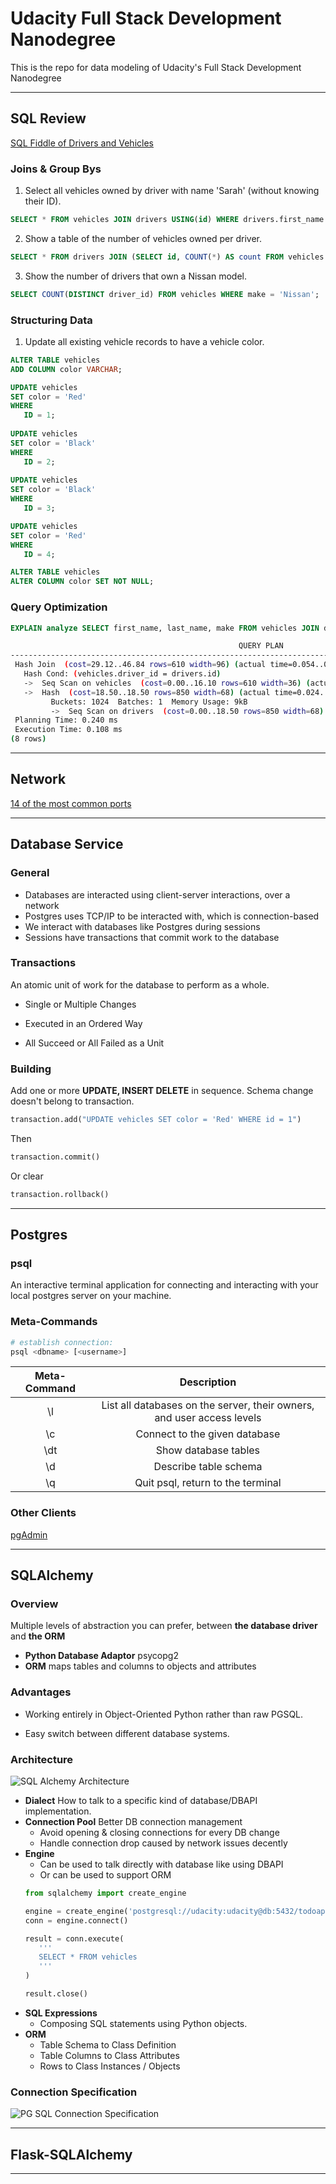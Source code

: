 # Udacity Full Stack Development Nanodegree

This is the repo for data modeling of Udacity's Full Stack Development Nanodegree

---

## SQL Review

[SQL Fiddle of Drivers and Vehicles](http://sqlfiddle.com/#!17/a114f/2)

### Joins & Group Bys

1. Select all vehicles owned by driver with name 'Sarah' (without knowing their ID).

```sql
SELECT * FROM vehicles JOIN drivers USING(id) WHERE drivers.first_name = 'Sarah';
```

2. Show a table of the number of vehicles owned per driver.

```sql
SELECT * FROM drivers JOIN (SELECT id, COUNT(*) AS count FROM vehicles GROUP BY id) AS stats USING(id);
``` 

3. Show the number of drivers that own a Nissan model.

```sql
SELECT COUNT(DISTINCT driver_id) FROM vehicles WHERE make = 'Nissan';
```

### Structuring Data

1. Update all existing vehicle records to have a vehicle color.

```sql
ALTER TABLE vehicles 
ADD COLUMN color VARCHAR;

UPDATE vehicles
SET color = 'Red'
WHERE
   ID = 1;
 
UPDATE vehicles
SET color = 'Black'
WHERE
   ID = 2;
 
UPDATE vehicles
SET color = 'Black'
WHERE
   ID = 3;

UPDATE vehicles
SET color = 'Red'
WHERE
   ID = 4;

ALTER TABLE vehicles
ALTER COLUMN color SET NOT NULL;
```

### Query Optimization

```sql
EXPLAIN analyze SELECT first_name, last_name, make FROM vehicles JOIN drivers ON vehicles.driver_id = drivers.id;
```

```bash
                                                   QUERY PLAN                                                    
-----------------------------------------------------------------------------------------------------------------
 Hash Join  (cost=29.12..46.84 rows=610 width=96) (actual time=0.054..0.060 rows=4 loops=1)
   Hash Cond: (vehicles.driver_id = drivers.id)
   ->  Seq Scan on vehicles  (cost=0.00..16.10 rows=610 width=36) (actual time=0.015..0.017 rows=4 loops=1)
   ->  Hash  (cost=18.50..18.50 rows=850 width=68) (actual time=0.024..0.025 rows=4 loops=1)
         Buckets: 1024  Batches: 1  Memory Usage: 9kB
         ->  Seq Scan on drivers  (cost=0.00..18.50 rows=850 width=68) (actual time=0.009..0.014 rows=4 loops=1)
 Planning Time: 0.240 ms
 Execution Time: 0.108 ms
(8 rows)

```

---

## Network

[14 of the most common ports](https://opensource.com/article/18/10/common-network-ports)

---

## Database Service

### General

* Databases are interacted using client-server interactions, over a network
* Postgres uses TCP/IP to be interacted with, which is connection-based
* We interact with databases like Postgres during sessions
* Sessions have transactions that commit work to the database

### Transactions

An atomic unit of work for the database to perform as a whole.

* Single or Multiple Changes

* Executed in an Ordered Way

* All Succeed or All Failed as a Unit

### Building

Add one or more **UPDATE, INSERT DELETE** in sequence. Schema change doesn't belong to transaction.
```python
transaction.add("UPDATE vehicles SET color = 'Red' WHERE id = 1")
```

Then
```python
transaction.commit()
```

Or clear
```python
transaction.rollback()
```

---

## Postgres

### psql

An interactive terminal application for connecting and interacting with your local postgres server on your machine.

### Meta-Commands

```bash
# establish connection:
psql <dbname> [<username>]
```

|  Meta-Command  |                               Description                              |
|:--------------:|:----------------------------------------------------------------------:|
|       \l       | List all databases on the server, their owners, and user access levels |
|   \c <dbname>  |                      Connect to the given database                     |
|       \dt      |                          Show database tables                          |
| \d <tablename> |                          Describe table schema                         |
|       \q       |                    Quit psql, return to the terminal                   |

### Other Clients

[pgAdmin](https://www.pgadmin.org/)

---

## SQLAlchemy

### Overview

Multiple levels of abstraction you can prefer, between **the database driver** and **the ORM**

* **Python Database Adaptor** psycopg2
* **ORM** maps tables and columns to objects and attributes

### Advantages

* Working entirely in Object-Oriented Python rather than raw PGSQL.

* Easy switch between different database systems.

### Architecture

![SQL Alchemy Architecture](doc/sqlalchemy-layers-of-abstraction.png "SQL Alchemy Architecture")

* **Dialect** How to talk to a specific kind of database/DBAPI implementation.
* **Connection Pool** Better DB connection management
    * Avoid opening & closing connections for every DB change
    * Handle connection drop caused by network issues decently
* **Engine**
    * Can be used to talk directly with database like using DBAPI
    * Or can be used to support ORM
    ```python
    from sqlalchemy import create_engine

    engine = create_engine('postgresql://udacity:udacity@db:5432/todoapp')
    conn = engine.connect()

    result = conn.execute(
       '''
       SELECT * FROM vehicles
       '''
    )

    result.close()
    ```
* **SQL Expressions**
    * Composing SQL statements using Python objects.
* **ORM**
    * Table Schema to Class Definition
    * Table Columns to Class Attributes
    * Rows to Class Instances / Objects

### Connection Specification

![PG SQL Connection Specification](doc/database-connection-uri-parts.png "PG SQL Connection Specification")

---

## Flask-SQLAlchemy



---